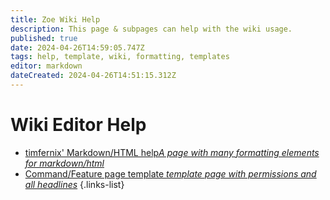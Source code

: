 ```yaml
---
title: Zoe Wiki Help
description: This page & subpages can help with the wiki usage.
published: true
date: 2024-04-26T14:59:05.747Z
tags: help, template, wiki, formatting, templates
editor: markdown
dateCreated: 2024-04-26T14:51:15.312Z
---
```


# Wiki Editor Help

- [timfernix' Markdown/HTML help*A page with many formatting elements for markdown/html*](/en/wikihelp/formatting)
- [Command/Feature page template *template page with permissions and all headlines*](/en/wikihelp/template)
{.links-list}